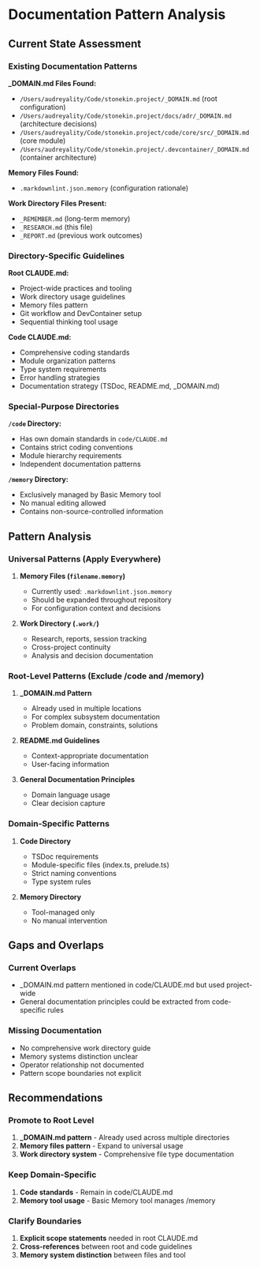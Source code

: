 # Documentation Pattern Analysis

## Current State Assessment

### Existing Documentation Patterns

**_DOMAIN.md Files Found:**
- `/Users/audreyality/Code/stonekin.project/_DOMAIN.md` (root configuration)
- `/Users/audreyality/Code/stonekin.project/docs/adr/_DOMAIN.md` (architecture decisions)
- `/Users/audreyality/Code/stonekin.project/code/core/src/_DOMAIN.md` (core module)
- `/Users/audreyality/Code/stonekin.project/.devcontainer/_DOMAIN.md` (container architecture)

**Memory Files Found:**
- `.markdownlint.json.memory` (configuration rationale)

**Work Directory Files Present:**
- `_REMEMBER.md` (long-term memory)
- `_RESEARCH.md` (this file)
- `_REPORT.md` (previous work outcomes)

### Directory-Specific Guidelines

**Root CLAUDE.md:**
- Project-wide practices and tooling
- Work directory usage guidelines
- Memory files pattern
- Git workflow and DevContainer setup
- Sequential thinking tool usage

**Code CLAUDE.md:**
- Comprehensive coding standards
- Module organization patterns
- Type system requirements
- Error handling strategies
- Documentation strategy (TSDoc, README.md, _DOMAIN.md)

### Special-Purpose Directories

**`/code` Directory:**
- Has own domain standards in `code/CLAUDE.md`
- Contains strict coding conventions
- Module hierarchy requirements
- Independent documentation patterns

**`/memory` Directory:**
- Exclusively managed by Basic Memory tool
- No manual editing allowed
- Contains non-source-controlled information

## Pattern Analysis

### Universal Patterns (Apply Everywhere)

1. **Memory Files (`filename.memory`)**
   - Currently used: `.markdownlint.json.memory`
   - Should be expanded throughout repository
   - For configuration context and decisions

2. **Work Directory (`.work/`)**
   - Research, reports, session tracking
   - Cross-project continuity
   - Analysis and decision documentation

### Root-Level Patterns (Exclude /code and /memory)

1. **_DOMAIN.md Pattern**
   - Already used in multiple locations
   - For complex subsystem documentation
   - Problem domain, constraints, solutions

2. **README.md Guidelines**
   - Context-appropriate documentation
   - User-facing information

3. **General Documentation Principles**
   - Domain language usage
   - Clear decision capture

### Domain-Specific Patterns

1. **Code Directory**
   - TSDoc requirements
   - Module-specific files (index.ts, prelude.ts)
   - Strict naming conventions
   - Type system rules

2. **Memory Directory**
   - Tool-managed only
   - No manual intervention

## Gaps and Overlaps

### Current Overlaps

- _DOMAIN.md pattern mentioned in code/CLAUDE.md but used project-wide
- General documentation principles could be extracted from code-specific rules

### Missing Documentation

- No comprehensive work directory guide
- Memory systems distinction unclear
- Operator relationship not documented
- Pattern scope boundaries not explicit

## Recommendations

### Promote to Root Level

1. **_DOMAIN.md pattern** - Already used across multiple directories
2. **Memory files pattern** - Expand to universal usage
3. **Work directory system** - Comprehensive file type documentation

### Keep Domain-Specific

1. **Code standards** - Remain in code/CLAUDE.md
2. **Memory tool usage** - Basic Memory tool manages /memory

### Clarify Boundaries

1. **Explicit scope statements** needed in root CLAUDE.md
2. **Cross-references** between root and code guidelines
3. **Memory system distinction** between files and tool
